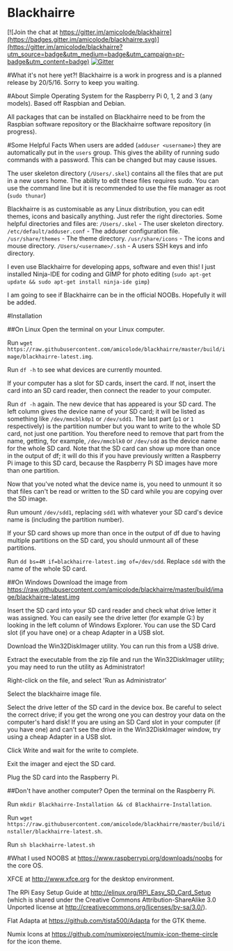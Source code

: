 Blackhairre
=====

[![Join the chat at https://gitter.im/amicolode/blackhairre](https://badges.gitter.im/amicolode/blackhairre.svg)](https://gitter.im/amicolode/blackhairre?utm_source=badge&utm_medium=badge&utm_campaign=pr-badge&utm_content=badge)
[![Gitter](https://badges.gitter.im/amicolode/blackhairre.svg)](https://gitter.im/amicolode/blackhairre?utm_source=badge&utm_medium=badge&utm_campaign=pr-badge)

#What it's not here yet?!
Blackhairre is a work in progress and is a planned release by 20/5/16. Sorry to keep you waiting.

#About
Simple Operating System for the Raspberry Pi 0, 1, 2 and 3 (any models). Based off Raspbian and Debian.

All packages that can be installed on Blackhairre need to be from the Raspbian software repository or the Blackhairre software repository (in progress).

#Some Helpful Facts
When users are added (`adduser <username>`) they are automatically put in the `users` group. This gives the ability of running sudo commands with a password. This can be changed but may cause issues.

The user skeleton directory (`/Users/.skel`) contains all the files that are put in a new users home. The ability to edit these files requires sudo. You can use the command line but it is recommended to use the file manager as root (`sudo thunar`)

Blackhairre is as customisable as any Linux distribution, you can edit themes, icons and basically anything. Just refer the right directories. 
Some helpful directories and files are:
`/Users/.skel` - The user skeleton directory.
`/etc/default/adduser.conf` - The adduser configuration file.
`/usr/share/themes` - The theme directory.
`/usr/share/icons` - The icons and mouse directory.
`/Users/<username>/.ssh` - A users SSH keys and info directory.

I even use Blackhairre for developing apps, software and even this! I just installed Ninja-IDE for coding and GIMP for photo editing (`sudo apt-get update && sudo apt-get install ninja-ide gimp`)

I am going to see if Blackhairre can be in the official NOOBs. Hopefully it will be added.

#Installation

##On Linux
Open the terminal on your Linux computer.

Run `wget https://raw.githubusercontent.com/amicolode/blackhairre/master/build/image/blackhairre-latest.img`.

Run `df -h` to see what devices are currently mounted.

If your computer has a slot for SD cards, insert the card. If not, insert the card into an SD card reader, then connect the reader to your computer.

Run `df -h` again. The new device that has appeared is your SD card. The left column gives the device name of your SD card; it will be listed as something like `/dev/mmcblk0p1` or `/dev/sdd1`. The last part (`p1` or `1` respectively) is the partition number but you want to write to the whole SD card, not just one partition. You therefore need to remove that part from the name, getting, for example, `/dev/mmcblk0` or `/dev/sdd` as the device name for the whole SD card. Note that the SD card can show up more than once in the output of df; it will do this if you have previously written a Raspberry Pi image to this SD card, because the Raspberry Pi SD images have more than one partition.

Now that you've noted what the device name is, you need to unmount it so that files can't be read or written to the SD card while you are copying over the SD image.

Run umount `/dev/sdd1`, replacing `sdd1` with whatever your SD card's device name is (including the partition number).

If your SD card shows up more than once in the output of df due to having multiple partitions on the SD card, you should unmount all of these partitions.

Run `dd bs=4M if=blackhairre-latest.img of=/dev/sdd`. Replace `sdd` with the name of the whole SD card.

##On Windows
Download the image from https://raw.githubusercontent.com/amicolode/blackhairre/master/build/image/blackhairre-latest.img

Insert the SD card into your SD card reader and check what drive letter it was assigned. You can easily see the drive letter (for example G:) by looking in the left column of Windows Explorer. You can use the SD Card slot (if you have one) or a cheap Adapter in a USB slot.

Download the Win32DiskImager utility. You can run this from a USB drive.

Extract the executable from the zip file and run the Win32DiskImager utility; you may need to run the utility as Administrator! 

Right-click on the file, and select 'Run as Administrator'

Select the blackhairre image file.

Select the drive letter of the SD card in the device box. Be careful to select the correct drive; if you get the wrong one you can destroy your data on the computer's hard disk! If you are using an SD Card slot in your computer (if you have one) and can't see the drive in the Win32DiskImager window, try using a cheap Adapter in a USB slot.

Click Write and wait for the write to complete.

Exit the imager and eject the SD card.

Plug the SD card into the Raspberry Pi.

##Don't have another computer?
Open the terminal on the Raspberry Pi.

Run `mkdir Blackhairre-Installation && cd Blackhairre-Installation`.

Run `wget https://raw.githubusercontent.com/amicolode/blackhairre/master/build/installer/blackhairre-latest.sh`.

Run `sh blackhairre-latest.sh`

#What I used
NOOBS at https://www.raspberrypi.org/downloads/noobs for the core OS.

XFCE at http://www.xfce.org for the desktop environment.

The RPi Easy Setup Guide at http://elinux.org/RPi_Easy_SD_Card_Setup (which is shared under the Creative Commons Attribution-ShareAlike 3.0 Unported license at http://creativecommons.org/licenses/by-sa/3.0/).

Flat Adapta at https://github.com/tista500/Adapta for the GTK theme.

Numix Icons at https://github.com/numixproject/numix-icon-theme-circle for the icon theme.
